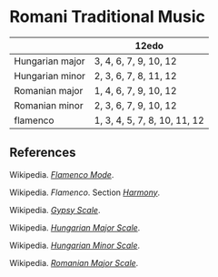 # Romani Traditional Music

|     |12edo|
|-----|-----|
|Hungarian major|3, 4, 6, 7, 9, 10, 12|
|Hungarian minor|2, 3, 6, 7, 8, 11, 12|
|Romanian major|1, 4, 6, 7, 9, 10, 12|
|Romanian minor|2, 3, 6, 7, 9, 10, 12|
|flamenco|1, 3, 4, 5, 7, 8, 10, 11, 12|

## References

Wikipedia. *[Flamenco Mode](https://en.wikipedia.org/w/index.php?title=Flamenco_mode&oldid=1234316453)*.

Wikipedia. *Flamenco*. Section *[Harmony](https://en.wikipedia.org/w/index.php?title=Flamenco&oldid=1243033044#Harmony)*.

Wikipedia. *[Gypsy Scale](https://en.wikipedia.org/w/index.php?title=Gypsy_scale&oldid=1206107097)*.

Wikipedia. *[Hungarian Major Scale](https://en.wikipedia.org/w/index.php?title=Hungarian_major_scale&oldid=1240617851)*.

Wikipedia. *[Hungarian Minor Scale](https://en.wikipedia.org/w/index.php?title=Hungarian_minor_scale&oldid=1235466699)*.

Wikipedia. *[Romanian Major Scale](https://en.wikipedia.org/w/index.php?title=Romanian_major_scale&oldid=1213379389)*.
